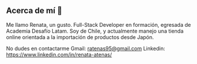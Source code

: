 ## Acerca de mí 👋

Me llamo Renata, un gusto. Full-Stack Developer en formación, egresada de Academia Desafío Latam.
Soy de Chile, y actualmente manejo una tienda online orientada a la importación de productos desde Japón.

No dudes en contactarme
Gmail: ratenas95@gmail.com
Linkedin: https://www.linkedin.com/in/renata-atenas/

<!--
**pupubeat/pupubeat** is a ✨ _special_ ✨ repository because its `README.md` (this file) appears on your GitHub profile.

Here are some ideas to get you started:

- 🔭 I’m currently working on ...
- 🌱 I’m currently learning ...
- 👯 I’m looking to collaborate on ...
- 🤔 I’m looking for help with ...
- 💬 Ask me about ...
- 📫 How to reach me: ...
- 😄 Pronouns: ...
- ⚡ Fun fact: ...
-->

